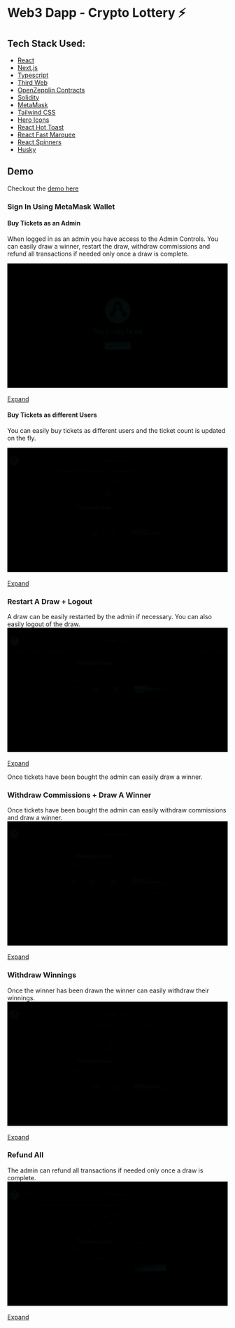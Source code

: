 # Web3 Dapp - Crypto Lottery ⚡

## Tech Stack Used:

- [React](https://reactjs.org/)
- [Next.js](https://nextjs.org/)
- [Typescript](https://www.typescriptlang.org/)
- [Third Web](https://thirdweb.com/)
- [OpenZepplin Contracts](https://github.com/OpenZeppelin/openzeppelin-contracts)
- [Solidity](https://github.com/ethereum/solidity)
- [MetaMask](https://metamask.io/)
- [Tailwind CSS](https://tailwindcss.com/docs/guides/nextjs)
- [Hero Icons](https://heroicons.com/)
- [React Hot Toast](https://react-hot-toast.com/)
- [React Fast Marquee](https://www.npmjs.com/package/react-fast-marquee)
- [React Spinners](https://www.npmjs.com/package/react-spinners)
- [Husky](https://www.npmjs.com/package/husky)

## Demo

Checkout the [demo here]()

### Sign In Using MetaMask Wallet

#### Buy Tickets as an Admin
When logged in as an admin you have access to the Admin Controls. You can easily draw a winner, restart the draw, withdraw commissions and refund all transactions if needed only once a draw is complete.

![Login and Buy Tickets as an Admin](/public/gifs/login-buy-tickets-admin.gif)

[Expand](/public/demo/login-buy-tickets-admin.gif)

#### Buy Tickets as different Users
You can easily buy tickets as different users and the ticket count is updated on the fly.

![Login and Buy Tickets as a User](/public/gifs/buy-tickets-user.gif)

[Expand](/public/demo/buy-tickets-user.gif)

### Restart A Draw + Logout
 A draw can be easily restarted by the admin if necessary. You can also easily logout of the draw.
![Restart Draw](/public/gifs/restart-draw-logout.gif)

[Expand](/public/demo/restart-draw-logout.gif)


Once tickets have been bought the admin can easily draw a winner.
### Withdraw Commissions + Draw A Winner
 Once tickets have been bought the admin can easily withdraw commissions and draw a winner.
![Draw Winner](/public/gifs/withdraw-commission-draw-winner.gif)

[Expand](/public/demo/withdraw-commission-draw-winner.gif)

### Withdraw Winnings
 Once the winner has been drawn the winner can easily withdraw their winnings.
![Withdraw Winnings](/public/gifs/withdraw-winnings.gif) 

[Expand](/public/demo/withdraw-winnings.mp4)

### Refund All
  The admin can refund all transactions if needed only once a draw is complete.
![Refund All](/public/gifs/refund-all.gif)

[Expand](/public/demo/refund-all.mp4)
